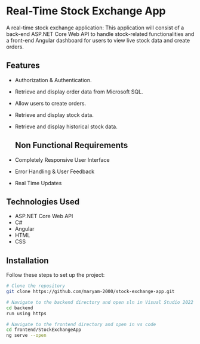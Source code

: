 # Real-Time Stock Exchange App
A real-time stock exchange application: This application will consist of a back-end ASP.NET Core Web API to handle stock-related functionalities and a front-end Angular dashboard for users to view live stock data and create orders.

## Features

- Authorization & Authentication.
- Retrieve and display order data from Microsoft SQL.
- Allow users to create orders.
- Retrieve and display stock data.
- Retrieve and display historical stock data.

  ## Non Functional Requirements

- Completely Responsive User Interface
- Error Handling & User Feedback
- Real Time Updates

## Technologies Used
- ASP.NET Core Web API
- C#
- Angular
- HTML
- CSS

## Installation

Follow these steps to set up the project:

```bash
# Clone the repository
git clone https://github.com/maryam-2000/stock-exchange-app.git

# Navigate to the backend directory and open sln in Visual Studio 2022
cd backend
run using https

# Navigate to the frontend directory and open in vs code
cd frontend/StockExchangeApp
ng serve --open




  
